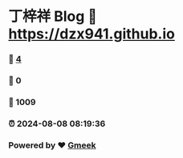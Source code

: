 # 丁梓祥 Blog  :link: https://dzx941.github.io 
### :page_facing_up: [4](https://dzx941.github.io/tag.html) 
### :speech_balloon: 0 
### :hibiscus: 1009 
### :alarm_clock: 2024-08-08 08:19:36 
### Powered by :heart: [Gmeek](https://github.com/Meekdai/Gmeek)
